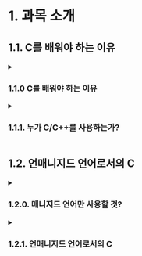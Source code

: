 <h1>1. 과목 소개</h1>

<h2>1.1. C를 배워야 하는 이유</h2>

<details>
    <summary><h3>1.1.0 C를 배워야 하는 이유</h3></summary>
    <div>

1. 성능이 필요한 곳에서는 C/C++가 매니지드 언어보다 많이 사용된다.
   1. 언매니지드 언어가 매니지드 언어보다 두 배 이상 빠르다.
2. 업계에서는 여전히 C/C++를 굉장히 많이 사용한다.
3. 매니지드 언어는 완전히 C/C++를 대체할 수 없다.
4. C/C++를 대체할 만한 경쟁 언어가 없다.
5. 파이썬을 활용한 머신러닝도 내부 코어 들어가면 전부 C로 이루어져 있다.
6. 2019년 7월 기준, 점유율 20% 이상 - 여전히 많이 쓰인다.

    </div>
</details>

<details>
    <summary><h3>1.1.1. 누가 C/C++를 사용하는가?</h3></summary>
    <div>

- 운영체제

    기본적으로 운영체제는 C 기반이다. 그리고 운영체제가 하는 일이 복잡하지만 안정적이다. 그만큼 C로 작성한 언어들이 안정적일 수 있다.
    
- 임베디드 시스템
    
    어떤 하드웨어를 작동시키기 위해 특화된 프로그램이 있다. 그 프로그램 작성은 대부분 C로 이루어진다.
    
- 비디오 게임
    
    비디오 게임은 C++를 많이 사용하기로 유명하다. 성능이 많이 요구되므로 C/C++를 채택한다. 또한 상용 게임 엔진(언리얼 엔진, 크라이 엔진 등)이 해당 언어들을 사용한다.
    
- 그래픽 어플리케이션
    
    어도비 포토샵, 어도비 일러스트레이터, 오토데스크 마야 등의 프로그램도 어느정도의 C++와 C가 사용되었다. 그리고 그래픽 카드의 가속 프로그램 또한 C와 매우 유사한 형태를 띠고 있다.
    
- 웹 브라우저
    
    모질라 파이어폭스, 구글 크롬, 인터넷 익스플로러 등 또한 언매니지드 언어로 작성되었다.
    
- 의료 장비
    
    CT, MRI, 혈압 측정기, 심장 박동 모니터기 등에도 사용된다. 이러한 기계 장치에 C를 굉장히 많이 사용한다.
  
    </div>
</details>

<h2> 1.2. 언매니지드 언어로서의 C </h2>

<details>
    <summary><h3>1.2.0. 매니지드 언어만 사용할 것?</h3></summary>
    <div>

프로그램은 기본적으로 컴퓨터에서 작동한다.

컴퓨터가 프로그램을 작동시킬 때 효율적으로 작동시킬 수 있는 것이 있고, 그렇지 못하는 것이 있다.

그것에 대한 이해(언매니지드 언어의 이해) 없이 다른 지식들을 쌓아가다 보면 “짜증나는 프로그램”을 만들 가능성이 크다.

그렇기에 그 “짜증나는 프로그램”을 만든 프로그래머는 해당 부분에 신경을 못쓰고 있거나, 쓸 능력이 안 된다는 방증이다.

그런 프로그래머가 되는 것을 지양해야 한다.

---

프로그래머는 어쨋든 간에 어떤 기계에서 작동하는 코드(프로그램)을 작성하는 사람이며, 그 기계를 이해하지 못한다면 기계를 이해하는 사람보다 훨씬 비효율적인 코드를 작성하게 된다.

또한 문제가 발생할 경우, 이 하드웨어(기계)를 이해하지 못한 사람들은 ‘문제가 발생함’은 알 수 있겠으나, 그 문제가 정확히 왜 나오는지와 어떻게 고치는 지를 알기에는 힘듦이 있다.

따라서 그러한 경우에 문제를 고치는 사람들은 언매니지드 언어를 통해서 충분히 그 내부가 어떻게 작동하는지, 프로그래머가 매니지드 언어를 하드웨어 위에 올려도 어떻게 하드웨어가 동작하여 프로그램을 작동시켜주는지를 이해하는 사람들이다.

그래서 공부를 할 때 이러한 것들을 미리 해야 한다.

- 다음의 것들을 알기 위해 여전히 언매니지드 언어를 배워야 함
    - 메모리 동작 원리
    - CPU 동작 원리
    - 컴퓨터처럼 생각하는 방법
    - 매니지드 언어에서 지원하는 모든 “마법같은” 기능들의 동작 원리
- 이른 시기에 컴퓨터처럼 생각하는 습관을 들이면, 그러지 못한 사람들보다 빠르게 성장할 것임

    </div>
</details>

<details>
    <summary><h3>1.2.1. 언매니지드 언어로서의 C</h3></summary>
    <div>

- 여전히 많이 쓰이는 언매니지드 언어 중 **가장 하드웨어에 가까운 언어**
    - 프로그램과 플랫폼 사이에 중간 레이어 없이 곧바로 기계어로 컴파일 됨
    - 임베디드 시스템에 가장 적합
    - 제대로 임베디드 프로그래밍을 하려면 C는 필수
- **포인터(pointer)** 는 직접 메모리에 접근할 수 있는 기능을 제공
    - 매우 위험할 수 있지만 동시에 막강한 무기
    - 메모리가 제한적인 플랫폼(임베디드 시스템)에서 개발할 때 반드시 필요함
- **간접참조(indirection)** 라는 개념을 훈련할 기회
    - 컴퓨터가 메모리에 저장된 데이터를 사용하는 방법
    - 프로그래머라면 반드시 알아야하는 매우 중요한 개념
    - 간접참조는 다음과 같은 곳에서 사용
       - OOP: 특히, 다형적인 함수 호출
       - 재귀적 자료형: 어떤 개체에 동일한 형의 다른 개체가 들어있는 경우
- 얕은/깊은 복사의 개념을 이해하려면 간접참조를 알아야 함
- 추가적으로 Java 등의 언어에서 모든 개체는 포인터임
    - 포인터를 공부하지 않으면 이해하기 힘듦

    </div>
</details>